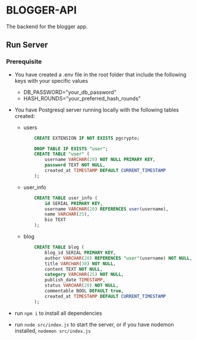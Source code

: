 # BLOGGER-API
The backend for the blogger app.

## Run Server
### Prerequisite
* You have created a .env file in the root folder that include the following keys with your specific values
    * DB_PASSWORD="your_db_password"
    * HASH_ROUNDS="your_preferred_hash_rounds"
* You have Postgresql server running locally with the following tables created:
    * users
        ~~~~sql
            CREATE EXTENSION IF NOT EXISTS pgcrypto;

            DROP TABLE IF EXISTS "user";
            CREATE TABLE "user" (
                username VARCHAR(20) NOT NULL PRIMARY KEY,
                password TEXT NOT NULL,
                created_at TIMESTAMP DEFAULT CURRENT_TIMESTAMP
            );
        ~~~~
    * user_info
        ~~~~sql
            CREATE TABLE user_info (
                id SERIAL PRIMARY KEY,
                username VARCHAR(20) REFERENCES user(username),
                name VARCHAR(25),
                bio TEXT
            );
        ~~~~
    * blog 
        ~~~~sql
            CREATE TABLE blog (
                blog_id SERIAL PRIMARY KEY,
                author VARCHAR(20) REFERENCES "user"(username) NOT NULL,
                title VARCHAR(30) NOT NULL,
                content TEXT NOT NULL,
                category VARCHAR(25) NOT NULL,
                publish_date TIMESTAMP,
                status VARCHAR(20) NOT NULL,
                commentable BOOL DEFAULT true,
                created_at TIMESTAMP DEFAULT CURRENT_TIMESTAMP
            );
        ~~~~

* run `npm i` to install all dependencies
* run `node src/index.js` to start the server, or if you have nodemon installed, `nodemon src/index.js`

